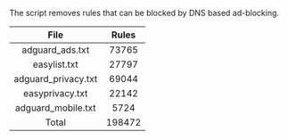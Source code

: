 The script removes rules that can be blocked by DNS based ad-blocking.


| File | Rules |
|:----:|:-----:|
| adguard_ads.txt | 73765 |
| easylist.txt | 27797 |
| adguard_privacy.txt | 69044 |
| easyprivacy.txt | 22142 |
| adguard_mobile.txt | 5724 |
| Total | 198472 |